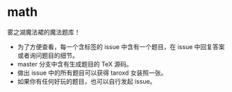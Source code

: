 # math
雾之湖魔法裙的魔法题库！

- 为了方便查看，每一个含标签的 issue 中含有一个题目，在 issue 中回复答案或者询问题目的细节。
- master 分支中含有生成题目的 TeX 源码。
- 做出 issue 中的所有题目可以获得 taroxd 女装照一张。
- 如果你有任何好玩的题目，也可以自行发起 issue。
